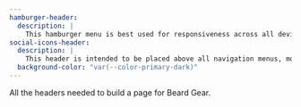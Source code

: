 ```yaml
---
hamburger-header:
  description: |
    This hamburger menu is best used for responsiveness across all devices.
social-icons-header:
  description: |
    This header is intended to be placed above all navigation menus, mostly for easy access to social media handles. Hover background colour can be changed to contrast with any header.
  background-color: "var(--color-primary-dark)"
---
```

All the headers needed to build a page for Beard Gear.
